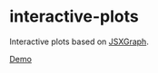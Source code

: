 # interactive-plots
Interactive plots based on [JSXGraph](https://jsxgraph.org).

[Demo](https://raw.githack.com/luphord/interactive-plots/main/index.html)